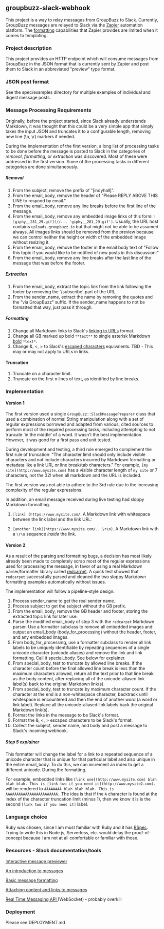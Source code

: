 ## groupbuzz-slack-webhook

This project is a way to relay messages from GroupBuzz to Slack. Currently, GroupBuzz messages are relayed to Slack via the [Zapier](https://zapier.com/) automation platform. The [formatting](https://zapier.com/help/formatter/) capabilities that Zapier provides are limited when it comes to templating.

### Project description

This project provides an HTTP endpoint which will consume messages from GroupBuzz in the JSON format that is currently sent by Zapier and post them to Slack in an abbreviated "preview" type format. 

### JSON post format

See the spec/examples directory for multiple examples of individual and digest message posts.
    
### Message Processing Requirements

Originally, before the project started, since Slack already understands Markdown, it was thought that this could be a very simple app that simply takes the input JSON and truncates it to a configurable length, removing new line (\n, \r) markers if needed. 

During the implementation of the first version, a long list of processing tasks to be done before the message is posted to Slack in the categories of *removal*, *formatting*, or *extraction* was discovered. Most of these were addressed in the first version. Some of the processing tasks in different categories are done simultaneously.

##### Removal

1. From the subject, remove the prefix of "[indyhall]".
2. From the email\_body, remove the header of "Please REPLY ABOVE THIS LINE to respond by email."
3. From the email\_body, remove any line breaks before the first line of the message.
4. From the email\_body, remove any embedded image links of this form:
```![giphy__281_29.gif](//... 'giphy__281_29.gif')```. Usually, the URL host contains `uploads.groupbuzz.io` but that might not be able to be assumed always. All images links should be removed from the preview because we can control neither the height or width of the embedded image without resizing it.
5. From the email\_body, remove the footer in the email body text of "Follow this topic if you would like to be notified of new posts in this discussion:"
6. From the email\_body, remove any line breaks after the last line of the message that was before the footer.

##### Extraction

1. From the email\_body, extract the topic link from the link following the footer by removing the '/subscribe' part of the URL.
2. From the sender\_name, extract the name by removing the quotes and the "via GroupBuzz" suffix. If the sender\_name happens to not be formatted that way, just pass it through.

##### Formatting

1. Change all Markdown links to Slack's [linking to URLs](https://api.slack.com/docs/message-formatting#linking_to_urls) format.
2. Change all GB marked up bold `**text**` to single asterisk Markdown [bold](https://get.slack.help/hc/en-us/articles/202288908-how-can-i-add-formatting-to-my-messages-) `*text*`.
3. Change &, <, > to Slack's [escaped characters](https://api.slack.com/docs/message-formatting#how_to_escape_characters) equivalents. TBD - This may or may not apply to URLs in links.

#### Truncation

1. Truncate on a character limit.
2. Truncate on the first n lines of text, as identified by line breaks.

### Implementation

#### Version 1

The first version used a single `GroupBuzz::SlackMessagePreparer` class that used a combination of normal String manipulation along with a set of regular expressions borrowed and adapted from various, cited sources to perform most of the required processing tasks, including attempting to not truncate 'in the middle' of a word. It wasn't the best implementation. However, it was good for a first pass and unit tested.

During development and testing, a third rule emerged to complement the first rule of truncation: "The character limit should only include visible characters and not include characters incurred by Markdown formatting or metadata like a link URL or line break/tab characters." For example, ```[my site](http://www.mysite.com)``` has a visible character length of `my site` or 7 characters, not the 32! when all markdown and the URL is included.

The first version was not able to adhere to the 3rd rule due to the increasing complexity of the regular expressions.

In addition, an email message received during live testing had sloppy Markdown formatting. 

1. ```[link] (https://www.mysite.com/```. A Markdown link with whitespace between the link label and the link URL: 
 

2. ```[another link](https://www.mysite.com/...\r\n)```. A Markdown link with a ```\r\n``` sequence *inside* the link.   

#### Version 2

As a result of the parsing and formatting bugs, a decision has most likely already been made to completely scrap most of the regular expressions used for processing the message, in favor of using a real Markdown parser/formatter library called [redcarpet](https://github.com/vmg/redcarpet). A quick test showed that `redcarpet` successfully parsed and cleaned the two sloppy Markdown formatting examples automatically without issues.

The implementation will follow a pipeline-style design.

1. Process sender\_name to get the real sender name.
2. Process subject to get the subject without the GB prefix.
3. From the email\_body, remove the GB header and footer, storing the extracted topic link for later use.
4. Parse the modified email\_body of step 3 with the `redcarpet` Markdown parser. Use a formatter subclass to remove all embedded images and output an email\_body (body\_for\_processing) without the header, footer, and any embedded images.
5. From body\_for\_processing, use a formatter subclass to render all link labels to be uniquely identifiable by repeating sequences of a single unicode character (unicode aliases) and remove the link and link formatting. Call it special\_body. See below for explainer. 
6. From special\_body, test to truncate by allowed line breaks. If the character count before the final allowed line break is less than the maximum characters allowed, return all the text prior to that line break as the body content, after replacing all of the unicode-aliased link label(s) back to the original Markdown link(s).
7. From special\_body, test to truncate by maximum character count. If the character at the end is a non-whitespace character, backtrack until whitespace is encountered and then the end of another word (a word or link label). Replace all the unicode-aliased link labels back the original Markdown link(s).
8. Format the links in the message to be Slack's format.
9. Format the &, <, > escaped characters to be Slack's format.
10. Collect the subject, sender name, and body and post a message to Slack's incoming webhook.

##### Step 5 explainer

This formatter will change the label for a link to a repeated sequence of a unicode character that is unique for that particular label and also unique in the entire email\_body. To do this, we can increment an index to get a different unicode. During the formatting, 

For example, embedded links like ```[link one](http://www.mysite.com) blah blah blah. This is [link two if you need it](http://www.mysite2.com).```  will be rendered to ```ÀÀÀÀÀÀÀÀ blah blah blah. This is ÁÁÁÁÁÁÁÁÁÁÁÁÁÁÁÁÁÁÁÁÁÁÁÁ.``` The idea is that if the ```Á``` character is found at the index of the character truncation limit (minus 1), then we know it is is the second ```[link two if you need it]``` label. 

### Language choice

Ruby was chosen, since I am most familiar with Ruby and it has [RSpec](http://rspec.info/). Trying to write this in Node.js, Serverless, etc. would delay the proof-of-concept because I am not at all comfortable or familiar with those.

### Resources - Slack documentation/tools

[Interactive message previewer](https://api.slack.com/docs/messages/builder?msg=%7B%22text%22%3A%22Hello%2C%20world%22%7D)

[An introduction to messages](https://api.slack.com/docs/messages)

[Basic message formatting](https://api.slack.com/docs/message-formatting)

[Attaching content and links to messages](https://api.slack.com/docs/message-attachments)

[Real Time Messaging API
](https://api.slack.com/rtm) (WebSocket) - probably overkill

### Deployment

Please see DEPLOYMENT.md


